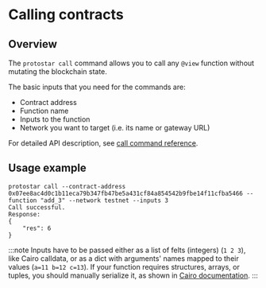 # Calling contracts

## Overview

The `protostar call` command allows you to call any `@view` function without mutating the blockchain
state.  

The basic inputs that you need for the commands are:

- Contract address
- Function name
- Inputs to the function
- Network you want to target (i.e. its name or gateway URL)

For detailed API description, see [call command reference](../../cli-reference.md#call).

## Usage example

```shell 
protostar call --contract-address 0x07ee8ac4d0c1b11eca79b347fb47be5a431cf84a854542b9fbe14f11cfba5466 --function "add_3" --network testnet --inputs 3
Call successful.
Response:
{
    "res": 6
}
```

:::note
Inputs have to be passed either as a list of felts (integers) (`1 2 3`), like Cairo calldata, or as a dict with arguments' names mapped to their values (`a=11 b=12 c=13`).
If your function requires structures, arrays, or tuples, you should manually serialize it, as
shown in [Cairo documentation](https://www.cairo-lang.org/docs/hello_starknet/more_features.html#array-arguments-in-calldata).
:::
